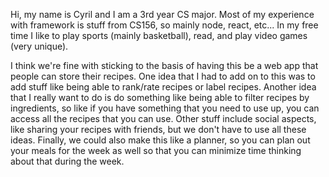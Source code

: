 Hi, my name is Cyril and I am a 3rd year CS major. Most of my experience with framework is stuff from CS156, so mainly node, react, etc... In my free time I like to play sports (mainly basketball), read, and play video games (very unique).

I think we're fine with sticking to the basis of having this be a web app that people can store their recipes. One idea that I had to add on to this was to add stuff like being able to rank/rate recipes or label recipes. Another idea that I really want to do is do something like being able to filter recipes by ingredients, so like if you have something that you need to use up, you can access all the recipes that you can use. Other stuff include social aspects, like sharing your recipes with friends, but we don't have to use all these ideas. Finally, we could also make this like a planner, so you can plan out your meals for the week as well so that you can minimize time thinking about that during the week.
